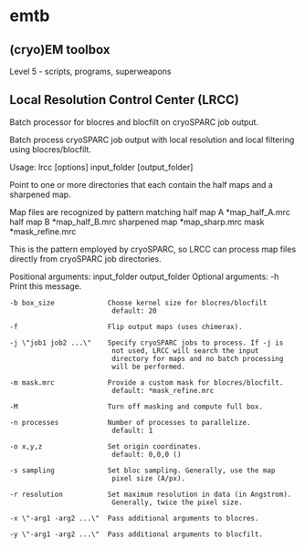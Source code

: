 # emtb
## (cryo)EM toolbox
Level 5 - scripts, programs, superweapons

## Local Resolution Control Center (LRCC)
Batch processor for blocres and blocfilt on cryoSPARC job output.

Batch process cryoSPARC job output with local resolution and local
filtering using blocres/blocfilt.

Usage: lrcc [options] input_folder [output_folder]

Point to one or more directories that each contain the half maps and a
sharpened map.

Map files are recognized by pattern matching
half map A        *map_half_A.mrc
half map B        *map_half_B.mrc
sharpened map     *map_sharp.mrc
mask              *mask_refine.mrc

This is the pattern employed by cryoSPARC, so LRCC can process
map files directly from cryoSPARC job directories.

Positional arguments:
    input_folder
    output_folder
Optional arguments:
    -h                      Print this message.

    -b box_size             Choose kernel size for blocres/blocfilt
                             default: 20
    
    -f                      Flip output maps (uses chimerax).

    -j \"job1 job2 ...\"    Specify cryoSPARC jobs to process. If -j is
                             not used, LRCC will search the input
                             directory for maps and no batch processing
                             will be performed.

    -m mask.mrc             Provide a custom mask for blocres/blocfilt.
                             default: *mask_refine.mrc

    -M                      Turn off masking and compute full box.

    -n processes            Number of processes to parallelize.
                             default: 1

    -o x,y,z                Set origin coordinates.
                             default: 0,0,0 ()

    -s sampling             Set bloc sampling. Generally, use the map
                             pixel size (A/px).

    -r resolution           Set maximum resolution in data (in Angstrom).
                             Generally, twice the pixel size.

    -x \"-arg1 -arg2 ...\"  Pass additional arguments to blocres.

    -y \"-arg1 -arg2 ...\"  Pass additional arguments to blocfilt.
 
